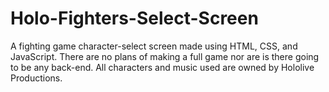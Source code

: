 # Holo-Fighters-Select-Screen
A fighting game character-select screen made using HTML, CSS, and JavaScript. There are no plans of making a full game nor are is there going to be any back-end. All characters and music used are owned by Hololive Productions.

